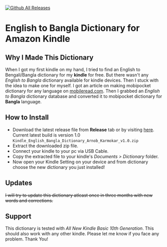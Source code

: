 [![Github All Releases](https://img.shields.io/github/downloads/arnobk/kindle-en-bn-dictionary/total.svg)]()
# English to Bangla Dictionary for Amazon Kindle

## Why I Made This Dictionary
When I got my first kindle on my hand, I tried to find an English to Bengali/Bangla dictionary for my **kindle** for free. But there wasn't any *English to Bangla* dictionary available for kindle devices. Then I stuck with the idea to make one for myself. I got an article on making mobipocket dictionary for any language on [mobileread.com](https://www.mobileread.com/forums/showthread.php?t=20480). Then I grabbed an *English to Bangla* dictionary database and converted it to mobipocket dictionary for **Bangla** language.

## How to Install
- Download the latest release file from **Release** tab or by visiting [here](https://github.com/igeniusarnob/kindle-en-bn-dictionary/releases). Current latest build is version 1.0 `Kindle_English_Bangla_Dictionary_Arnob_Karmokar_v1.0.zip`
- Extract the downloaded zip file.
- Connect your kindle to your pc via USB Cable.
- Copy the extracted file to your kindle's *Documents > Dictionary* folder.
- Now open your Kindle Setting on your device and from dictionary choose the new dictionary you just installed!

## Updates
~~I will try to update this dictionary atleast once in three months with new words and corrections.~~

## Support
This dictionary is tested with *All New Kindle Basic 10th Generation*. This should also work with any other kindle. Please let me know if you face any problem. Thank You! 
